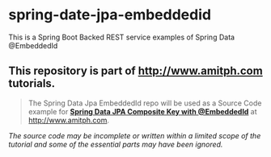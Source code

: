 # spring-date-jpa-embeddedid
This is a Spring Boot Backed REST service examples of Spring Data @EmbeddedId

## This repository is part of http://www.amitph.com tutorials.
> The Spring Data Jpa EmbeddedId repo will be used as a Source Code example for **[Spring Data JPA Composite Key with @EmbeddedId](http://www.amitph.com/spring-data-jpa-embeddedid/)** at http://www.amitph.com.

_The source code may be incomplete or written within a limited scope of the tutorial and some of the essential parts may have been ignored._